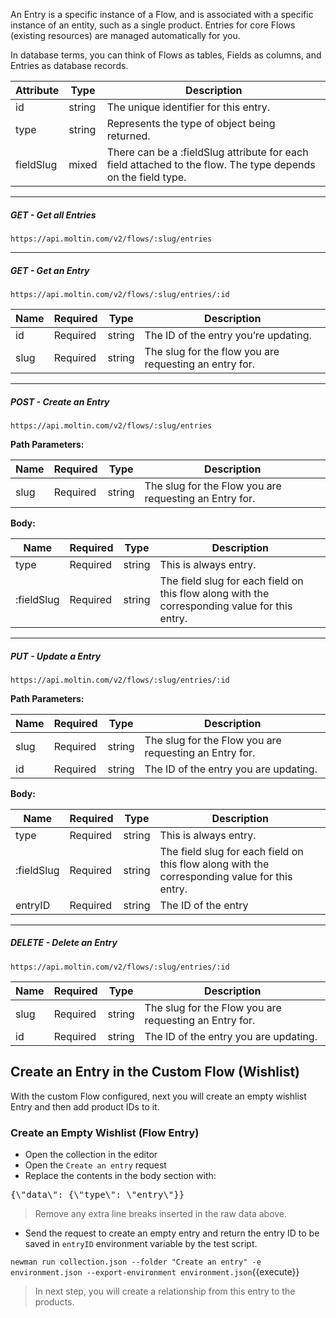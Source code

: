 An Entry is a specific instance of a Flow, and is associated with a specific instance of an entity, such as a single product. Entries for core Flows (existing resources) are managed automatically for you.

In database terms, you can think of Flows as tables, Fields as columns, and Entries as database records.

|Attribute|	Type|	Description|
|------------|--------------|----------|
|id|	string|	The unique identifier for this entry.|
|type|	string|	Represents the type of object being returned.|
|fieldSlug|	mixed|	There can be a :fieldSlug attribute for each field attached to the flow. The type depends on the field type.|

--------------

##### GET - Get all Entries

```url
https://api.moltin.com/v2/flows/:slug/entries
```

--------------

##### GET - Get an Entry

```url
https://api.moltin.com/v2/flows/:slug/entries/:id
```

|Name|	Required|	Type|	Description|
|--------|----------|----------|----------|
|id|	Required|	string|	The ID of the entry you’re updating.|
|slug|	Required|	string|	The slug for the flow you are requesting an entry for.|

--------------

##### POST - Create an Entry

```url
https://api.moltin.com/v2/flows/:slug/entries
```

**Path Parameters:**

|Name|	Required|	Type|	Description|
|--------|----------|----------|----------|
|slug|	Required|	string|	The slug for the Flow you are requesting an Entry for.|

**Body:**

|Name|	Required|	Type|	Description|
|--------|----------|----------|----------|
|type|	Required|	string|	This is always entry.|
|:fieldSlug|	Required| string|	The field slug for each field on this flow along with the corresponding value for this entry.|

--------------

##### PUT - Update a Entry

```url
https://api.moltin.com/v2/flows/:slug/entries/:id
```

**Path Parameters:**

|Name|	Required|	Type|	Description|
|--------|----------|----------|----------|
|slug|	Required|	string|	The slug for the Flow you are requesting an Entry for.|
|id|	Required|	string|	The ID of the entry you are updating.|

**Body:**

|Name|	Required|	Type|	Description|
|--------|----------|----------|----------|
|type|	Required|	string|	This is always entry.|
|:fieldSlug|	Required| string|	The field slug for each field on this flow along with the corresponding value for this entry.|
|entryID| Required| string| The ID of the entry|

--------------

##### DELETE - Delete an Entry

```url
https://api.moltin.com/v2/flows/:slug/entries/:id
```

|Name|	Required|	Type|	Description|
|--------|----------|----------|----------|
|slug|	Required|	string|	The slug for the Flow you are requesting an Entry for.|
|id|	Required|	string|	The ID of the entry you are updating.|


## Create an Entry in the Custom Flow (Wishlist)

With the custom Flow configured, next you will create an empty wishlist Entry and then add product IDs to it.

### Create an Empty Wishlist (Flow Entry)

* Open the collection in the editor
* Open the `Create an entry` request
* Replace the contents in the body section with:

<pre class="file" data-filename="collection.json" data-target="insert" data-marker="#ENTRY-BODY">
{\"data\": {\"type\": \"entry\"}}
</pre>
> Remove any extra line breaks inserted in the raw data above.

* Send the request to create an empty entry and return the entry ID to be saved in `entryID` environment variable by the test script.

`newman run collection.json --folder "Create an entry" -e environment.json --export-environment environment.json`{{execute}}

> In next step, you will create a relationship from this entry to the products.